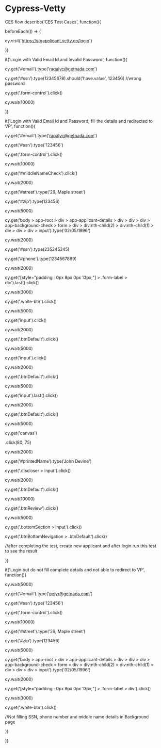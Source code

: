 # Cypress-Vetty
CES flow
describe('CES Test Cases', function(){ 

   

beforeEach(() => { 

cy.visit('https://stgapplicant.vetty.co/login') 

}) 

   

it('Login with Valid Email Id and Invalid Password', function(){ 

cy.get('#email').type('raqalyc@getnada.com') 

cy.get('#ssn').type(12345678).should('have.value', 123456) //wrong password 

cy.get('.form-control').click() 

cy.wait(10000) 

}) 

   

it('Login with Valid Email Id and Password, fill the details and redirected to VP', function(){ 

cy.get('#email').type('raqalyc@getnada.com') 

cy.get('#ssn').type('123456') 

cy.get('.form-control').click() 

cy.wait(10000) 

cy.get('#middleNameCheck').click() 

cy.wait(2000) 

cy.get('#street').type('26, Maple street') 

cy.get('#zip').type(123456) 

cy.wait(5000) 

cy.get('body > app-root > div > app-applicant-details > div > div > div > app-background-check > form > div > div:nth-child(2) > div:nth-child(1) > div > div > div > input').type('02/05/1996') 

cy.wait(2000) 

cy.get('#ssn').type(235345345) 

cy.get('#phone').type(1234567889) 

cy.wait(2000) 

cy.get('[style="padding : 0px 8px 0px 13px;"] > .form-label > div').last().click() 

cy.wait(3000) 

cy.get('.white-btn').click() 

cy.wait(5000) 

cy.get('input').click() 

cy.wait(2000) 

cy.get('.btnDefault').click() 

cy.wait(5000) 

cy.get('input').click() 

cy.wait(2000) 

cy.get('.btnDefault').click() 

cy.wait(5000) 

cy.get('input').last().click() 

cy.wait(2000) 

cy.get('.btnDefault').click() 

cy.wait(5000) 

cy.get('canvas') 

.click(80, 75) 

cy.wait(2000) 

cy.get('#printedName').type('John Devine') 

cy.get('.discloser > input').click() 

cy.wait(2000) 

cy.get('.btnDefault').click() 

cy.wait(10000) 

cy.get('.btnReview').click() 

cy.wait(5000) 

cy.get('.bottomSection > input').click() 

cy.get('.btnBottomNevigation > .btnDefault').click() 

   

//after completing the test, create new applicant and after login run this test to see the result 

}) 

   

it('Login but do not fill complete details and not able to redirect to VP', function(){ 

cy.wait(5000) 

cy.get('#email').type('pejyr@getnada.com') 

cy.get('#ssn').type('123456') 

cy.get('.form-control').click() 

cy.wait(10000) 

cy.get('#street').type('26, Maple street') 

cy.get('#zip').type(123456) 

cy.wait(5000) 

cy.get('body > app-root > div > app-applicant-details > div > div > div > app-background-check > form > div > div:nth-child(2) > div:nth-child(1) > div > div > div > input').type('02/05/1996') 

cy.wait(2000) 

cy.get('[style="padding : 0px 8px 0px 13px;"] > .form-label > div').click() 

cy.wait(3000) 

cy.get('.white-btn').click() 

//Not filling SSN, phone number and middle name details in Background page 

   

}) 

   

}) 
